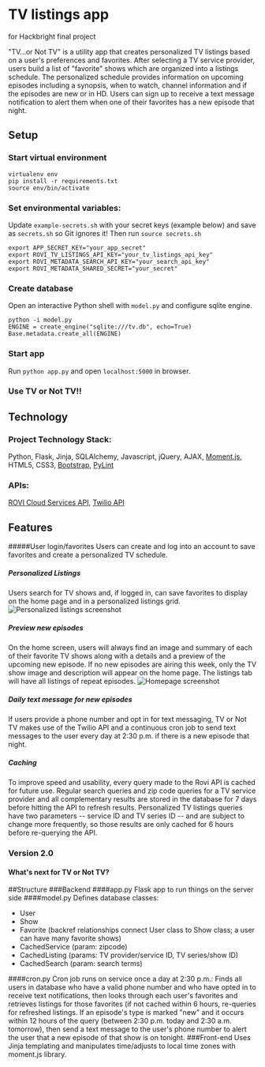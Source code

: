 # TV listings app
for Hackbright final project

"TV...or Not TV" is a utility app that creates personalized TV listings based on a user's preferences and favorites. After selecting a TV service provider, users build a list of "favorite" shows which are organized into a listings schedule. The personalized schedule provides information on upcoming episodes including a synopsis, when to watch, channel information and if the episodes are new or in HD. Users can sign up to receive a text message notification to alert them when one of their favorites has a new episode that night.

## Setup
### Start virtual environment
```
virtualenv env
pip install -r requirements.txt
source env/bin/activate
```

### Set environmental variables:

Update `example-secrets.sh` with your secret keys (example below) and save as `secrets.sh` so Git ignores it! Then run `source secrets.sh`
```
export APP_SECRET_KEY="your_app_secret"
export ROVI_TV_LISTINGS_API_KEY="your_tv_listings_api_key"
export ROVI_METADATA_SEARCH_API_KEY="your_search_api_key"
export ROVI_METADATA_SHARED_SECRET="your_secret"
```
### Create database
Open an interactive Python shell with `model.py` and configure sqlite engine.
```
python -i model.py
ENGINE = create_engine("sqlite:///tv.db", echo=True)
Base.metadata.create_all(ENGINE)
```
### Start app
Run `python app.py` and open `localhost:5000` in browser.

### Use TV or Not TV!!

## Technology

### Project Technology Stack:
Python, Flask, Jinja, SQLAlchemy, Javascript, jQuery, AJAX, [Moment.js](http://momentjs.com/), HTML5, CSS3, [Bootstrap](http://getbootstrap.com/), [PyLint](http://www.pylint.org/)

### APIs:
[ROVI Cloud Services API](http://developer.rovicorp.com/docs), [Twilio API](https://www.twilio.com/)

## Features
#####User login/favorites
Users can create and log into an account to save favorites and create a personalized TV schedule.
##### Personalized Listings
Users search for TV shows and, if logged in, can save favorites to display on the home page and in a personalized listings grid.
![Personalized listings screenshot](http://s27.postimg.org/68y2xhftv/Screen_Shot_2015_03_17_at_7_58_43_PM.png)
##### Preview new episodes
On the home screen, users will always find an image and summary of each of their favorite TV shows along with a details and a preview of the upcoming new episode. If no new episodes are airing this week, only the TV show image and description will appear on the home page. The listings tab will have all listings of repeat episodes.
![Homepage screenshot](http://s14.postimg.org/l3t8tmtyp/Screen_Shot_2015_03_17_at_7_58_23_PM.png)
##### Daily text message for new episodes
If users provide a phone number and opt in for text messaging, TV or Not TV makes use of the Twilio API and a continuous cron job to send text messages to the user every day at 2:30 p.m. if there is a new episode that night.
##### Caching
To improve speed and usability, every query made to the Rovi API is cached for future use. Regular search queries and zip code queries for a TV service provider and all complementary results are stored in the database for 7 days before hitting the API to refresh results. Personalized TV listings queries have two parameters -- service ID and TV series ID -- and are subject to change more frequently, so those results are only cached for 6 hours before re-querying the API.

### Version 2.0
#### What's next for TV or Not TV?

##Structure
###Backend
####app.py
Flask app to run things on the server side
####model.py
Defines database classes:
- User
- Show
- Favorite (backref relationships connect User class to Show class; a user can have many favorite shows)
- CachedService (param: zipcode)
- CachedListing (params: TV provider/service ID, TV series/show ID)
- CachedSearch (param: search terms)

####cron.py
Cron job runs on service once a day at 2:30 p.m.: Finds all users in database who have a valid phone number and who have opted in to receive text notifications, then looks through each user's favorites and retrieves listings for those favorites (if not cached within 6 hours, re-queries for refreshed listings. If an episode's type is marked "new" and it occurs within 12 hours of the query (between 2:30 p.m. today and 2:30 a.m. tomorrow), then send a text message to the user's phone number to alert the user that a new episode of that show is on tonight.
###Front-end
Uses Jinja templating and manipulates time/adjusts to local time zones with moment.js library.
